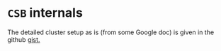 # `CSB` internals

The detailed cluster setup as is (from some Google doc) is given 
in the github 
[gist.](https://gist.github.com/raalesir/e88ffc5445dfa8bb9a67f80de9df5cfa)